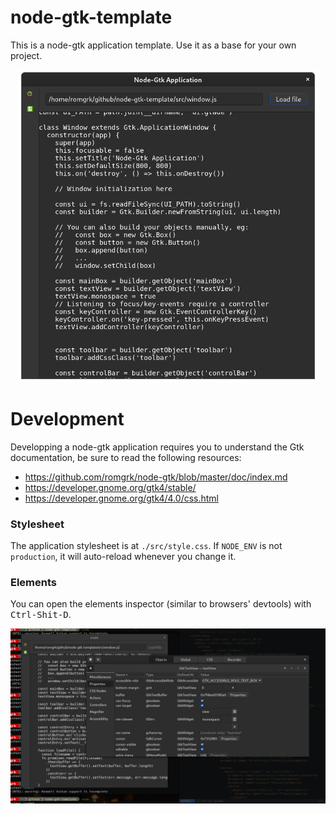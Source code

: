
# node-gtk-template

This is a node-gtk application template. Use it as a base for your own project.

<p align="center">
  <img src="./static/demo.png" height="500" />
</p>

# Development

Developping a node-gtk application requires you to understand the Gtk documentation,
be sure to read the following resources:
 - https://github.com/romgrk/node-gtk/blob/master/doc/index.md
 - https://developer.gnome.org/gtk4/stable/
 - https://developer.gnome.org/gtk4/4.0/css.html

### Stylesheet

The application stylesheet is at `./src/style.css`. If `NODE_ENV` is not `production`,
it will auto-reload whenever you change it.

### Elements

You can open the elements inspector (similar to browsers' devtools) with <kbd>Ctrl-Shit-D</kbd>.

<p align="center">
  <img src="./static/inspector.png" />
</p>
